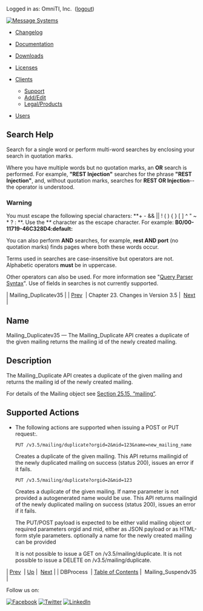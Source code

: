 Logged in as: OmniTI, Inc.  ([logout](https://support.messagesystems.com/logout.php))

[![Message Systems](https://support.messagesystems.com/images/ms-white205.png)](https://support.messagesystems.com/start.php) 

*   [Changelog](https://support.messagesystems.com/start.php?show=changelog)
*   [Documentation](https://support.messagesystems.com/docs/)
*   [Downloads](https://support.messagesystems.com/start.php)

*   [Licenses](https://support.messagesystems.com/license_summary.php)
*   <a href="">Clients</a>
    *   [Support](https://support.messagesystems.com/cs.php)
    *   [Add/Edit](https://support.messagesystems.com/edit_client.php)
    *   [Legal/Products](https://support.messagesystems.com/edit_products.php)
*   [Users](https://support.messagesystems.com/edit_customer.php)

## Search Help

Search for a single word or perform multi-word searches by enclosing your search in quotation marks.

Where you have multiple words but no quotation marks, an **OR** search is performed. For example, **"REST Injection"** searches for the phrase **"REST Injection"**, and, without quotation marks, searches for **REST OR Injection**--the operator is understood.

### Warning

You must escape the following special characters: **+ - && || ! ( ) { } [ ] ^ " ~ * ? : \**. Use the **\** character as the escape character. For example: **B0/00-11719-46C328D4\:default\:**

You can also perform **AND** searches, for example, **rest AND port** (no quotation marks) finds pages where both these words occur.

Terms used in searches are case-insensitive but operators are not. Alphabetic operators **must** be in uppercase.

Other operators can also be used. For more information see "[Query Parser Syntax](https://lucene.apache.org/core/old_versioned_docs/versions/3_0_0/queryparsersyntax.html)". Use of fields in searches is not currently supported.

| Mailing_Duplicatev35 |
| [Prev](rest.DBProcess.php)  | Chapter 23. Changes in Version 3.5 |  [Next](rest.Mailing_Suspendv35.php) |

<a name="rest.Mailing_Duplicatev35"></a>
## Name

Mailing_Duplicatev35 — The Mailing_Duplicate API creates a duplicate of the given mailing returns the mailing id of the newly created mailing.

<a name="idp868624"></a>
## Description

The Mailing_Duplicate API creates a duplicate of the given mailing and returns the mailing id of the newly created mailing.

For details of the Mailing object see [Section 25.15, “mailing”](rest.autogen.struct.mailing.php "25.15. mailing").

## Supported Actions

*   The following actions are supported when issuing a POST or PUT request:.

    `PUT /v3.5/mailing/duplicate?orgid=2&mid=123&name=new_mailing_name`

    Creates a duplicate of the given mailing. This API returns mailingid of the newly duplicated mailing on success (status 200), issues an error if it fails.

    `PUT /v3.5/mailing/duplicate?orgid=2&mid=123`

    Creates a duplicate of the given mailing. If name parameter is not provided a autogenerated name would be use. This API returns mailingid of the newly duplicated mailing on success (status 200), issues an error if it fails.

    The PUT/POST payload is expected to be either valid mailing object or required parameters orgid and mid, either as JSON payload or as HTML-form style parameters. optionally a name for the newly created mailing can be provided

    It is not possible to issue a GET on /v3.5/mailing/duplicate. It is not possible to issue a DELETE on /v3.5/mailing/duplicate.

| [Prev](rest.DBProcess.php)  | [Up](rest.version35.php) |  [Next](rest.Mailing_Suspendv35.php) |
| DBProcess  | [Table of Contents](index.php) |  Mailing_Suspendv35 |

Follow us on:

[![Facebook](https://support.messagesystems.com/images/icon-facebook.png)](http://www.facebook.com/messagesystems) [![Twitter](https://support.messagesystems.com/images/icon-twitter.png)](http://twitter.com/#!/MessageSystems) [![LinkedIn](https://support.messagesystems.com/images/icon-linkedin.png)](http://www.linkedin.com/company/message-systems)
